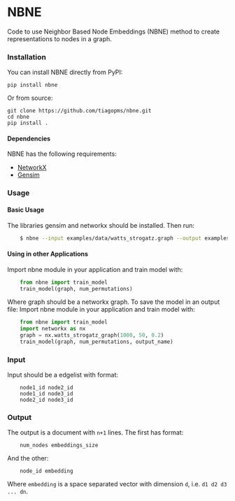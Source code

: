 # NBNE

Code to use Neighbor Based Node Embeddings (NBNE) method to create representations to nodes in a graph.


### Installation

You can install NBNE directly from PyPI:

`pip install nbne`

Or from source:

```
git clone https://github.com/tiagopms/nbne.git
cd nbne
pip install .
```
#### Dependencies

NBNE has the following requirements:

* [NetworkX](https://networkx.github.io/)
* [Gensim](https://radimrehurek.com/gensim/)

### Usage

#### Basic Usage

The libraries gensim and networkx should be installed. Then run:

```bash
    $ nbne --input examples/data/watts_strogatz.graph --output examples/data/watts_strogatz.emb
```

#### Using in other Applications

Import nbne module in your application and train model with:

```python
    from nbne import train_model
    train_model(graph, num_permutations)
```

Where graph should be a networkx graph. To save the model in an output file:
Import nbne module in your application and train model with:

```python
    from nbne import train_model
    import networkx as nx
    graph = nx.watts_strogatz_graph(1000, 50, 0.2)
    train_model(graph, num_permutations, output_name)
```

### Input

Input should be a edgelist with format:

```
    node1_id node2_id
    node1_id node3_id
    node2_id node3_id
```

### Output

The output is a document with `n+1` lines. The first has format:

```
    num_nodes embeddings_size
```

And the other:

```
    node_id embedding
```

Where `embedding` is a space separated vector with dimension `d`, i.e. `d1 d2 d3 ... dn`.
